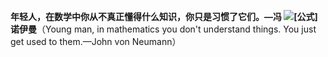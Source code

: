 **年轻人，在数学中你从不真正懂得什么知识，你只是习惯了它们。—冯 ![[公式]](https://www.zhihu.com/equation?tex=%5Ccdot) 诺伊曼**（Young man, in mathematics you don't understand things. You just get used to them.—John von Neumann）